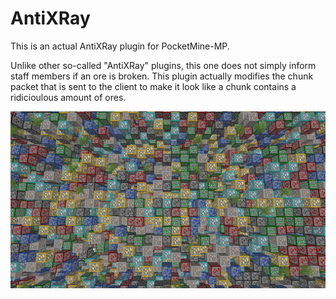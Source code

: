 # AntiXRay

This is an actual AntiXRay plugin for PocketMine-MP.

Unlike other so-called "AntiXRay" plugins, this one does not simply inform staff members if an ore is broken.
This plugin actually modifies the chunk packet that is sent to the client to make it look like a chunk contains a ridicioulous amount of ores.

![example.png](example.png)
